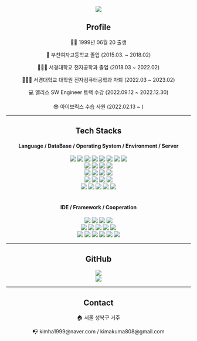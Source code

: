 <div align=center>
	<img src="https://capsule-render.vercel.app/api?type=waving&color=B6F4FF&height=250&section=header&text=KIMAKUMA%20GITHUB&fontSize=80&fontColor=ffffff" />	
</div>

<div align=center>
	<h2>Profile</h2>
</div>

<div align="center">
  <p>👶🏻  1999년 06월 20 출생</p>
  <p>🏫  부천여자고등학교 졸업 (2015.03. ~ 2018.02)</p>
  <p>👨🏻‍🎓  서경대학교 전자공학과 졸업 (2018.03 ~ 2022.02)</p>
  <p>👨🏻‍🎓  서경대학교 대학원 전자컴퓨터공학과 자퇴 (2022.03 ~ 2023.02)</p>
  <p>💻  엘리스 SW Engineer 트랙 수강 (2022.09.12 ~ 2022.12.30)</p>
  <p>😎  아이브릭스 수습 사원 (2022.02.13 ~ )</p> 
</div>

---

<div align=center>
	<h2>Tech Stacks</h2>
</div>

<div align="center">
  <h4>Language / DataBase / Operating System / Environment / Server</h4>
  <img src="https://img.shields.io/badge/HTML5-E34F26?style=flat&logo=HTML5&logoColor=white" />
	<img src="https://img.shields.io/badge/CSS3-1572B6?style=flat&logo=CSS3&logoColor=white" />
  <img src="https://img.shields.io/badge/C-A8B9CC?style=flat&logo=C&logoColor=white" />
  <img src="https://img.shields.io/badge/C++-00599C?style=flat&logo=C++&logoColor=white" />
  <img src="https://img.shields.io/badge/Python-3776AB?style=flat&logo=Python&logoColor=white" />
	<img src="https://img.shields.io/badge/JavaScript-F7DF1E?style=flat&logo=JavaScript&logoColor=white" />
  <img src="https://img.shields.io/badge/Go-000000?style=flat&logo=GoLand&logoColor=white" />
  <img src="https://img.shields.io/badge/Rust-000000?style=flat&logo=Rust&logoColor=white" />
	<br>
	<img src="https://img.shields.io/badge/SQLite-003B57?style=flat&logo=SQLite&logoColor=white" />
	<img src="https://img.shields.io/badge/MySQL-4479A1?style=flat&logo=MySQL&logoColor=white" />
	<img src="https://img.shields.io/badge/MongoDB-47A248?style=flat&logo=MongoDB&logoColor=white" />
	<img src="https://img.shields.io/badge/PostgreSQL-4169E1?style=flat&logo=PostgreSQL&logoColor=white" />
	<br>
	<img src="https://img.shields.io/badge/Windows-0078D6?style=flat&logo=Windows&logoColor=white" />
	<img src="https://img.shields.io/badge/Linux-FCC624?style=flat&logo=Linux&logoColor=white" />
	<img src="https://img.shields.io/badge/Raspberry Pi-A22846?style=flat&logo=Raspberry Pi&logoColor=white" />
	<img src="https://img.shields.io/badge/NVIDIA-76B900?style=flat&logo=NVIDIA&logoColor=white" />
  <br>
  <img src="https://img.shields.io/badge/Google Colab-F9AB00?style=flat&logo=Google Colab&logoColor=white" />
  <img src="https://img.shields.io/badge/Google Cloud-4285F4?style=flat&logo=Google Cloud&logoColor=white" />
  <img src="https://img.shields.io/badge/VMware-607078?style=flat&logo=VMware&logoColor=white" />
  <img src="https://img.shields.io/badge/Docker-2496ED?style=flat&logo=Docker&logoColor=white" />
  <br>
  <img src="https://img.shields.io/badge/Node.js-339933?style=flat&logo=Node.js&logoColor=white" />
  <img src="https://img.shields.io/badge/GitHub Pages-222222?style=flat&logo=GitHub Pages&logoColor=white" />
  <img src="https://img.shields.io/badge/npm-CB3837?style=flat&logo=npm&logoColor=white" />
  <img src="https://img.shields.io/badge/NGINX-009639?style=flat&logo=NGINX&logoColor=white" />
  <img src="https://img.shields.io/badge/PM2-2B037A?style=flat&logo=PM2&logoColor=white" />
</div>

<br>

<div align=center>
	<h4>IDE / Framework / Cooperation</h4>
</div>

<div align="center">   
  <img src="https://img.shields.io/badge/Visual Studio-5C2D91?style=flat&logo=Visual Studio&logoColor=white" />
	<img src="https://img.shields.io/badge/Visual Studio Code-007ACC?style=flat&logo=Visual Studio Code&logoColor=white" />
  <img src="https://img.shields.io/badge/IntelliJ IDEA-000000?style=flat&logo=IntelliJ IDEA&logoColor=white" />
  <img src="https://img.shields.io/badge/Eclipse IDE-2C2255?style=flat&logo=Eclipse IDE&logoColor=white" />
	<br>
	<img src="https://img.shields.io/badge/TensorFlow-FF6F00?style=flat&logo=TensorFlow&logoColor=white" />
	<img src="https://img.shields.io/badge/PyTorch-EE4C2C?style=flat&logo=PyTorch&logoColor=white" />
	<img src="https://img.shields.io/badge/Vue.js-4FC08D?style=flat&logo=Vue.js&logoColor=white" />
	<img src="https://img.shields.io/badge/Vuetify-1867C0?style=flat&logo=Vuetify&logoColor=white" />
  <img src="https://img.shields.io/badge/React-61DAFB?style=flat&logo=React&logoColor=white" />
	<br>
	<img src="https://img.shields.io/badge/GitHub-181717?style=flat&logo=GitHub&logoColor=white" />
	<img src="https://img.shields.io/badge/GitLab-FC6D26?style=flat&logo=GitLab&logoColor=white" />
  <img src="https://img.shields.io/badge/Figma-F24E1E?style=flat&logo=Figma&logoColor=white" />
	<img src="https://img.shields.io/badge/Notion-000000?style=flat&logo=Notion&logoColor=white" />
	<img src="https://img.shields.io/badge/Slack-4A154B?style=flat&logo=Slack&logoColor=white" />
  <img src="https://img.shields.io/badge/Discord-5865F2?style=flat&logo=Discord&logoColor=white" />
</div>

---

<div align=center>
	<h2>GitHub</h2>
</div>

<div align=center>
  <img src="https://github-readme-stats.vercel.app/api?username=kimakuma&show_icons=true&theme=tokyonight"><br>
  <img src="https://github-readme-stats.vercel.app/api/top-langs/?username=kimakuma&layout=compact&theme=tokyonight"> 
</div>

---

<div align=center>
	<h2>Contact</h2>
</div>

<div align="center">
  <p>🏠  서울 성북구 거주</p>
  <p>📭  kimha1999@naver.com / kimakuma808@gmail.com</p>
</div>
